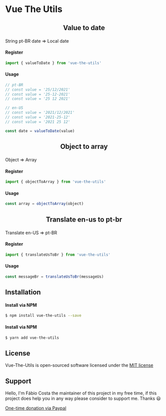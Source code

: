 # Vue The Utils

## <p align="center">Value to date</p>
String pt-BR date => Local date

#### Register
```js
import { valueToDate } from 'vue-the-utils'
```

#### Usage
```js
// pt-BR
// const value = '25/12/2021'
// const value = '25-12-2021'
// const value = '25 12 2021'

// en-US
// const value = '2021/12/2021'
// const value = '2021-25-12'
// const value = '2021 25 12'

const date = valueToDate(value)
```

## <p align="center">Object to array</p>
Object => Array

#### Register
```js
import { objectToArray } from 'vue-the-utils'
```

#### Usage
```js
const array = objectToArray(object)
```

## <p align="center">Translate en-us to pt-br</p>
Translate en-US => pt-BR

#### Register
```js
import { translateUsToBr } from 'vue-the-utils'
```

#### Usage
```js
const messageBr = translateUsToBr(messageUs)
```

## Installation

#### Install via NPM
```sh
$ npm install vue-the-utils --save
```

#### Install via NPM
```sh
$ yarn add vue-the-utils
```

## License
Vue-The-Utils is open-sourced software licensed under the [MIT license](http://opensource.org/licenses/MIT)

## Support
Hello, I'm Fábio Costa the maintainer of this project in my free time, if this project does help you in any way please consider to support me. Thanks :smiley:

[One-time donation via Paypal](https://www.paypal.com/donate?hosted_button_id=LNB6FSZRGZAFW)